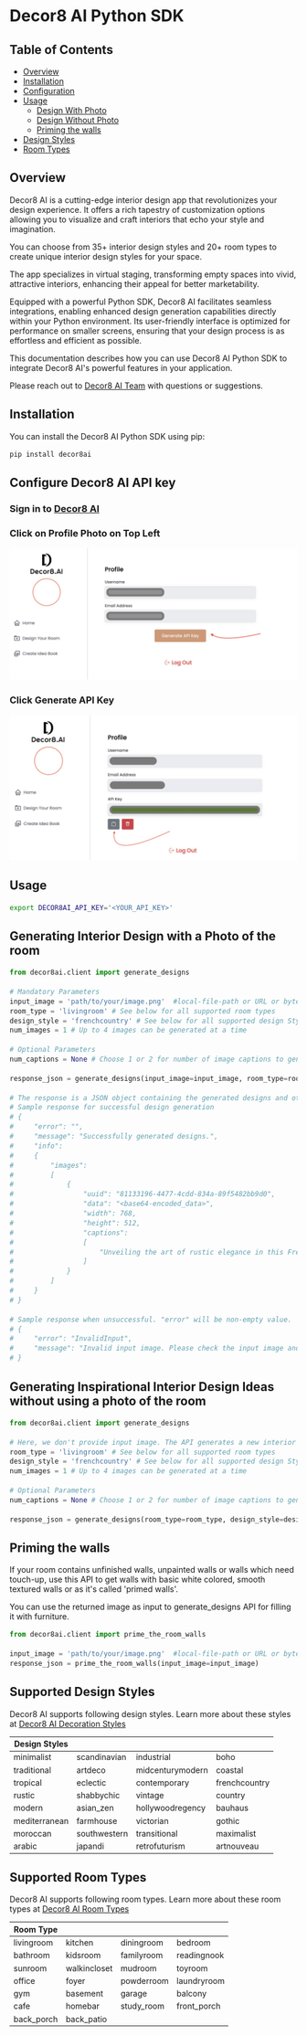 # Decor8 AI Python SDK

## Table of Contents
- [Overview](#python-sdk-overview)
- [Installation](#installation)
- [Configuration](#configure-sdk)
- [Usage](#using-this-sdk)
  - [Design With Photo](#design-with-photo)
  - [Design Without Photo](#design-without-photo)
  - [Priming the walls](#prime-the-walls)
- [Design Styles](#design-styles)
- [Room Types](#room-types)


## <a id="python-sdk-overview"></a>Overview

Decor8 AI is a cutting-edge interior design app that revolutionizes your design experience. It offers a rich tapestry of customization options allowing you to visualize and craft interiors that echo your style and imagination. 

You can choose from 35+ interior design styles and 20+ room types to create unique interior design styles for your space.

The app specializes in virtual staging, transforming empty spaces into vivid, attractive interiors, enhancing their appeal for better marketability. 

Equipped with a powerful Python SDK, Decor8 AI facilitates seamless integrations, enabling enhanced design generation capabilities directly within your Python environment. Its user-friendly interface is optimized for performance on smaller screens, ensuring that your design process is as effortless and efficient as possible.

This documentation describes how you can use Decor8 AI Python SDK to integrate Decor8 AI's powerful features in your application. 

Please reach out to [Decor8 AI Team](mailto:decor8@immex.tech) with questions or suggestions.

## <a id="installation"></a>Installation

You can install the Decor8 AI Python SDK using pip:

```bash
pip install decor8ai
```

## <a id="configure-sdk"></a>Configure Decor8 AI API key

### Sign in to [Decor8 AI](https://prod-app.decor8.ai)

### Click on Profile Photo on Top Left

![](https://github.com/immex-tech/decor8ai-sdk/blob/main/media/step_1.jpg?raw=true)

### Click Generate API Key
![](https://github.com/immex-tech/decor8ai-sdk/blob/main/media/step_2.jpg?raw=true)


## <a id="using-this-sdk">Usage

```bash
export DECOR8AI_API_KEY='<YOUR_API_KEY>'
```

## <a id="design-with-photo"> Generating Interior Design with a Photo of the room

```python
from decor8ai.client import generate_designs

# Mandatory Parameters
input_image = 'path/to/your/image.png'  #local-file-path or URL or bytes
room_type = 'livingroom' # See below for all supported room types
design_style = 'frenchcountry' # See below for all supported design Styles
num_images = 1 # Up to 4 images can be generated at a time

# Optional Parameters
num_captions = None # Choose 1 or 2 for number of image captions to generate

response_json = generate_designs(input_image=input_image, room_type=room_type, design_style=design_style, num_images=num_images, num_captions=1)

# The response is a JSON object containing the generated designs and other information.
# Sample response for successful design generation
# {
#     "error": "",
#     "message": "Successfully generated designs.",
#     "info":
#     {
#         "images":
#         [
#             {
#                 "uuid": "81133196-4477-4cdd-834a-89f5482bb9d0",
#                 "data": "<base64-encoded_data>",
#                 "width": 768,
#                 "height": 512,
#                 "captions":
#                 [
#                     "Unveiling the art of rustic elegance in this French Country haven, where warmth and sophistication meet effortlessly."
#                 ]
#             }
#         ]
#     }
# }

# Sample response when unsuccessful. "error" will be non-empty value.
# {
#     "error": "InvalidInput",
#     "message": "Invalid input image. Please check the input image and try again.",
# }

```


## <a id="design-without-photo"> Generating Inspirational Interior Design Ideas without using a photo of the room

```Python
from decor8ai.client import generate_designs

# Here, we don't provide input image. The API generates a new interior design using following parameters.
room_type = 'livingroom' # See below for all supported room types
design_style = 'frenchcountry' # See below for all supported design Styles
num_images = 1 # Up to 4 images can be generated at a time

# Optional Parameters
num_captions = None # Choose 1 or 2 for number of image captions to generate

response_json = generate_designs(room_type=room_type, design_style=design_style, num_images=num_images, num_captions=1)
```

## <a id="prime-the-walls">Priming the walls

If your room contains unfinished walls, unpainted walls or walls which need touch-up, use this API to get walls with basic white colored, smooth textured walls or as it's called 'primed walls'. 

You can use the returned image as input to generate_designs API for filling it with furniture. 

```Python
from decor8ai.client import prime_the_room_walls

input_image = 'path/to/your/image.png'  #local-file-path or URL or bytes
response_json = prime_the_room_walls(input_image=input_image)

```

## <a id="design-styles"> Supported Design Styles

Decor8 AI supports following design styles. Learn more about these styles at [Decor8 AI Decoration Styles](https://www.decor8.ai/interior-decoration-styles/)

| **Design Styles**           |                    |                    |                    |
|---------------------|--------------------|--------------------|--------------------|
| minimalist          | scandinavian       | industrial         | boho               |
| traditional         | artdeco            | midcenturymodern   | coastal            |
| tropical            | eclectic           | contemporary       | frenchcountry      |
| rustic              | shabbychic         | vintage            | country            |
| modern              | asian_zen          | hollywoodregency   | bauhaus            |
| mediterranean       | farmhouse          | victorian          | gothic             |
| moroccan            | southwestern       | transitional       | maximalist         |
| arabic              | japandi            | retrofuturism      | artnouveau         |

## <a id="room-types"> Supported Room Types
Decor8 AI supports following room types. Learn more about these room types at [Decor8 AI Room Types](https://www.decor8.ai/rooms)

| **Room Type**  |               |               |               |
|----------------|---------------|---------------|---------------|
| livingroom     | kitchen       | diningroom    | bedroom       |
| bathroom       | kidsroom      | familyroom    | readingnook   |
| sunroom        | walkincloset  | mudroom       | toyroom       |
| office         | foyer         | powderroom    | laundryroom   |
| gym            | basement      | garage        | balcony       |
| cafe           | homebar       | study_room    | front_porch   |
| back_porch     | back_patio    |               |               |



